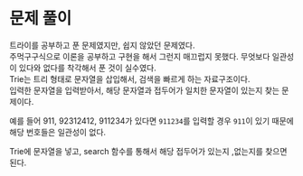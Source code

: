 # 문제 풀이

트라이를 공부하고 푼 문제였지만, 쉽지 않았던 문제였다.   
주먹구구식으로 이론을 공부하고 구현을 해서 그런지 매끄럽지 못했다. 무엇보다 일관성이 있다와 없다를 착각해서 푼 것이 실수였다.   
Trie는 트리 형태로 문자열을 삽입해서, 검색을 빠르게 하는 자료구조이다.   
입력한 문자열을 입력받아서, 해당 문자열과 접두어가 일치한 문자열이 있는지 찾는 문제이다.

예를 들어 911, 92312412, 911234가 있다면 `911234`를 입력할 경우 `911`이 있기 때문에 해당 번호들은 일관성이 없다.

Trie에 문자열을 넣고, search 함수를 통해서 해당 접두어가 있는지 ,없는지를 찾으면 된다.